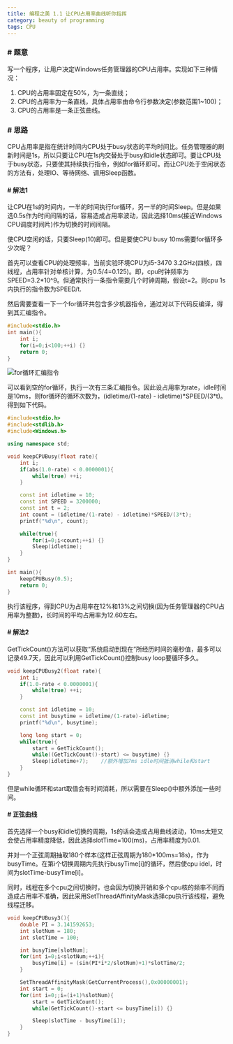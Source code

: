 ```yaml
---
title: 编程之美 1.1 让CPU占用率曲线听你指挥
category: beauty of programming
tags: CPU
---
```


### # 题意
写一个程序，让用户决定Windows任务管理器的CPU占用率。实现如下三种情况：

1. CPU的占用率固定在50%，为一条直线；
2. CPU的占用率为一条直线，具体占用率由命令行参数决定(参数范围1~100)；
3. CPU的占用率是一条正弦曲线。

### # 思路
CPU占用率是指在统计时间内CPU处于busy状态的平均时间比。任务管理器的刷新时间是1s，所以只要让CPU在1s内交替处于busy和idle状态即可。要让CPU处于busy状态，只要使其持续执行指令，例如for循环即可。而让CPU处于空闲状态的方法有，处理IO、等待网络、调用Sleep函数。

#### # 解法1
让CPU在1s的时间内，一半的时间执行for循环，另一半的时间Sleep。但是如果选0.5s作为时间间隔的话，容易造成占用率波动，因此选择10ms(接近Windows CPU调度时间片)作为切换的时间间隔。

使CPU空闲的话，只要Sleep(10)即可。但是要使CPU busy 10ms需要for循环多少次呢？

首先可以查看CPU的处理频率，当前实验环境CPU为i5-3470 3.2GHz(四核，四线程，占用率针对单核计算，为0.5/4=0.125)。即，cpu时钟频率为SPEED=3.2*10^9。但通常执行一条指令需要几个时钟周期，假设t=2。则cpu 1s内执行的指令数为SPEED/t.

然后需要查看一下一个for循环共包含多少机器指令，通过对以下代码反编译，得到其汇编指令。

```c++
#include<stdio.h>
int main(){
    int i;
    for(i=0;i<100;++i) {}
    return 0;
}
```
![for循环汇编指令](/attaches/bop/1-1-forloop-assemble.jpg)

可以看到空的for循环，执行一次有三条汇编指令。因此设占用率为rate，idle时间是10ms，则for循环的循环次数为，(idletime/(1-rate) - idletime)\*SPEED/(3*t)。得到如下代码。

```c++
#include<stdio.h>
#include<stdlib.h>
#include<Windows.h>

using namespace std;

void keepCPUBusy(float rate){
    int i;
    if(abs(1.0-rate) < 0.0000001){
        while(true) ++i;
    }

    const int idletime = 10;
    const int SPEED = 3200000;
    const int t = 2;
    int count = (idletime/(1-rate) - idletime)*SPEED/(3*t);
    printf("%d\n", count);

    while(true){
        for(i=0;i<count;++i) {}
        Sleep(idletime);
    }
}

int main(){
    keepCPUBusy(0.5);
    return 0;
}
```
执行该程序，得到CPU为占用率在12%和13%之间切换(因为任务管理器的CPU占用率为整数)，长时间的平均占用率为12.60左右。

#### # 解法2
GetTickCount()方法可以获取“系统启动到现在”所经历时间的毫秒值，最多可以记录49.7天，因此可以利用GetTickCount()控制busy loop要循环多久。

```c++
void keepCPUBusy2(float rate){
	int i;
	if(1.0-rate < 0.0000001){
		while(true) ++i;
	}

	const int idletime = 10;
	const int busytime = idletime/(1-rate)-idletime;
	printf("%d\n", busytime);

	long long start = 0;
	while(true){
		start = GetTickCount();
		while((GetTickCount()-start) <= busytime) {}
		Sleep(idletime+7);    //额外增加7ms idle时间抵消while和start
	}
}
```
但是while循环和start取值会有时间消耗，所以需要在Sleep()中额外添加一些时间。

#### # 正弦曲线
首先选择一个busy和idle切换的周期，1s的话会造成占用曲线波动，10ms太短又会使占用率精度降低，因此选择slotTime=100(ms)，占用率精度为0.01.

并对一个正弦周期抽取180个样本(这样正弦周期为180*100ms=18s)，作为busyTime。在第i个切换周期内先执行busyTime[i]的循环，然后使cpu idel，时间为slotTime-busyTime[i]。

同时，线程在多个cpu之间切换时，也会因为切换开销和多个cpu核的频率不同而造成占用率不准确，因此采用SetThreadAffinityMask选择cpu执行该线程，避免线程迁移。

```c++
void keepCPUBusy3(){
	double PI = 3.141592653;
	int slotNum = 180;
	int slotTime = 100;

	int busyTime[slotNum];
	for(int i=0;i<slotNum;++i){
		busyTime[i] = (sin(PI*i*2/slotNum)+1)*slotTime/2;
	}

	SetThreadAffinityMask(GetCurrentProcess(),0x00000001);
	int start = 0;
	for(int i=0;;i=(i+1)%slotNum){
		start = GetTickCount();
		while(GetTickCount()-start <= busyTime[i]) {}

		Sleep(slotTime - busyTime[i]);
	}
}
```
